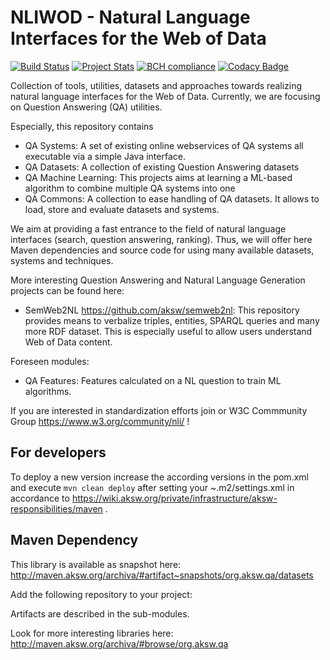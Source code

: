 # NLIWOD - Natural Language Interfaces for the Web of Data
[![Build Status](https://travis-ci.org/dice-group/NLIWOD.svg?branch=master)](https://travis-ci.org/dice-group/NLIWOD)
[![Project Stats](https://www.openhub.net/p/NLIWOD/widgets/project_thin_badge.gif)](https://www.openhub.net/p/NLIWOD)
[![BCH compliance](https://bettercodehub.com/edge/badge/AKSW/NLIWOD)](https://bettercodehub.com/)
[![Codacy Badge](https://api.codacy.com/project/badge/Grade/d20dadb8431c4b93befabff1c5858127)](https://www.codacy.com/app/lukasbluebaumb94/NLIWOD?utm_source=github.com&amp;utm_medium=referral&amp;utm_content=dice-group/NLIWOD&amp;utm_campaign=Badge_Grade)

Collection of tools, utilities, datasets and approaches towards realizing natural language interfaces for the Web of Data. Currently, we are focusing on Question Answering (QA) utilities.

Especially, this repository contains 
* QA Systems: A set of existing online webservices of QA systems all executable via a simple Java interface.
* QA Datasets: A collection of existing Question Answering datasets
* QA Machine Learning: This projects aims at learning a ML-based algorithm to combine multiple QA systems into one
* QA Commons: A collection to ease handling of QA datasets. It allows to load, store and evaluate datasets and systems. 

We aim at providing a fast entrance to the field of natural language interfaces (search, question answering, ranking). Thus, we will offer here Maven dependencies and source code for using many available datasets, systems and techniques. 

More interesting Question Answering and Natural Language Generation projects can be found here:
* SemWeb2NL https://github.com/aksw/semweb2nl: This repository provides means to verbalize triples, entities, SPARQL queries and many more RDF dataset. This is especially useful to allow users understand Web of Data content.

Foreseen modules:
* QA Features: Features calculated on a NL question to train ML algorithms.

If you are interested in standardization efforts join or W3C Commmunity Group https://www.w3.org/community/nli/ !

## For developers
To deploy a new version increase the according versions in the pom.xml and execute ```mvn clean deploy``` after setting your ~.m2/settings.xml in accordance to https://wiki.aksw.org/private/infrastructure/aksw-responsibilities/maven .

## Maven Dependency
This library is available as snapshot here: http://maven.aksw.org/archiva/#artifact~snapshots/org.aksw.qa/datasets

Add the following repository to your project:

Artifacts are described in the sub-modules.

Look for more interesting libraries here: http://maven.aksw.org/archiva/#browse/org.aksw.qa 
